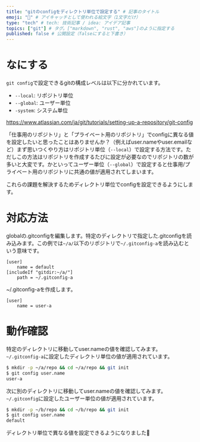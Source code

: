 ```yaml
---
title: "gitのconfigをディレクトリ単位で設定する" # 記事のタイトル
emoji: "📁" # アイキャッチとして使われる絵文字（1文字だけ）
type: "tech" # tech: 技術記事 / idea: アイデア記事
topics: ["git"] # タグ。["markdown", "rust", "aws"]のように指定する
published: false # 公開設定（falseにすると下書き）
---
```


# なにする
`git config`で設定できるgitの構成レベルは以下に分かれています。

- `--local`: リポジトリ単位
- `--global`: ユーザー単位
- `-system`: システム単位

https://www.atlassian.com/ja/git/tutorials/setting-up-a-repository/git-config

「仕事用のリポジトリ」と「プライベート用のリポジトリ」でconfigに異なる値を設定したいと思ったことはありませんか？（例えばuser.nameやuser.emailなど）まず思いつくやり方はリポジトリ単位（`--local`）で設定する方法です。ただしこの方法はリポジトリを作成するたびに設定が必要なのでリポジトリの数が多いと大変です。かといってユーザー単位（`--global`）で設定すると仕事用/プライベート用のリポジトリに共通の値が適用されてしまいます。

これらの課題を解決するためディレクトリ単位でconfigを設定できるようにします。

# 対応方法
globalの.gitconfigを編集します。特定のディレクトリで指定した.gitconfigを読み込みます。この例では`~/a/`以下のリポジトリで`~/.gitconfig-a`を読み込むという意味です。

```~/.gitconfig
[user]
    name = default
[includeIf "gitdir:~/a/"]
  	path = ~/.gitconfig-a
```

~/.gitconfig-aを作成します。

```~/.gitconfig-a
[user]
    name = user-a
```

# 動作確認
特定のディレクトリに移動してuser.nameの値を確認してみます。`~/.gitconfig-a`に設定したディレクトリ単位の値が適用されています。

```sh
$ mkdir -p ~/a/repo && cd ~/a/repo && git init
$ git config user.name
user-a
```

次に別のディレクトリに移動してuser.nameの値を確認してみます。`~/.gitconfig`に設定したユーザー単位の値が適用されています。

```sh
$ mkdir -p ~/b/repo && cd ~/b/repo && git init
$ git config user.name
default
```

ディレクトリ単位で異なる値を設定できるようになりました🎉

